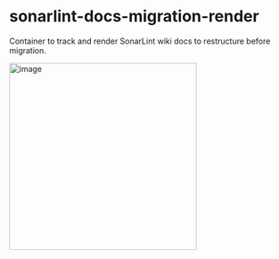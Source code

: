 # sonarlint-docs-migration-render
Container to track and render SonarLint wiki docs to restructure before migration.

<img width="336" alt="image" src="https://user-images.githubusercontent.com/107544908/195879506-8d2628bc-3f48-464d-8cf1-a830068eed58.png">
